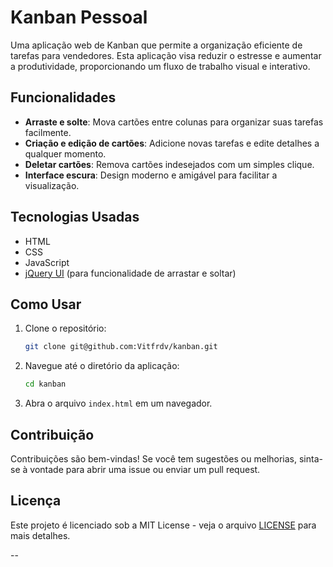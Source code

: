 
# Kanban Pessoal

Uma aplicação web de Kanban que permite a organização eficiente de tarefas para vendedores. Esta aplicação visa reduzir o estresse e aumentar a produtividade, proporcionando um fluxo de trabalho visual e interativo.

## Funcionalidades

- **Arraste e solte**: Mova cartões entre colunas para organizar suas tarefas facilmente.
- **Criação e edição de cartões**: Adicione novas tarefas e edite detalhes a qualquer momento.
- **Deletar cartões**: Remova cartões indesejados com um simples clique.
- **Interface escura**: Design moderno e amigável para facilitar a visualização.

## Tecnologias Usadas

- HTML
- CSS
- JavaScript
- [jQuery UI](https://jqueryui.com/) (para funcionalidade de arrastar e soltar)

## Como Usar

1. Clone o repositório:

   ```bash
   git clone git@github.com:Vitfrdv/kanban.git
   ```

2. Navegue até o diretório da aplicação:

   ```bash
   cd kanban
   ```

3. Abra o arquivo `index.html` em um navegador.

## Contribuição

Contribuições são bem-vindas! Se você tem sugestões ou melhorias, sinta-se à vontade para abrir uma issue ou enviar um pull request.

## Licença

Este projeto é licenciado sob a MIT License - veja o arquivo [LICENSE](LICENSE) para mais detalhes.

--